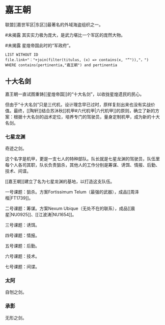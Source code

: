 # 嘉王朝

联盟[[嘉世军区|东区]]最著名的外域海盗组织之一。

#未揭露 其实实力极为庞大，是武力堪比一个军区的庞然大物。

#未揭露 星煌帝国此时的“军政府”。

```dataview
LIST WITHOUT ID
file.link+"："+join(filter(titulus, (x) => contains(x, "“")),"，")
WHERE contains(pertinentia,"嘉王朝") and pertinentia
```

## 十大名剑

嘉王朝一直试图重铸[[星煌帝国]]的“十大名剑”，以收拢星煌遗民的民心。

但由于“十大名剑”只是三代机，设计理念早已过时，原样复刻出来也没有实战价值。最终，[[陶轩]]结合苏沐秋[[机甲#六代机甲|六代机甲]]的原则，确立了新的方案：根据十大名剑的战术定位，培养专门的驾驶员，量身定制机甲，成为新的十大名剑。

### 七星龙渊

奇迹之剑。

这个名字是机甲，更是一支七人的特种部队。队长就是七星龙渊的驾驶员，队伍里每个人各司其职，队长负责狙杀，其他人的工作分别是筹谋、诱饵、情报、后勤、技术、间谍。

[[嘉王朝]]建立了名为七星龙渊的基地，以打造这支队伍。

一号课题：狙杀。方案Fortissimum Telum（最强的武器），成品[[周泽楷|FT1739]]。

二号课题：筹谋。方案Nexum Ubique（无处不在的联系），成品[[晨星|NU0925]]、[[江波涛|NU1654]]。

三号课题：诱饵。

四号课题：情报。

五号课题：后勤。

六号课题：技术。

七号课题：间谍。

### 太阿

自刎之剑。

### 承影

无形之剑。
